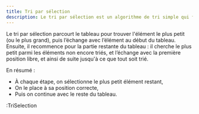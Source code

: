 ```yaml
---
title: Tri par sélection
description: Le tri par sélection est un algorithme de tri simple qui fonctionne en sélectionnant l'élément le plus petit (ou le plus grand) d'une liste et en le plaçant à la bonne position. Il est souvent utilisé pour illustrer les concepts de base des algorithmes de tri.
---
```


Le tri par sélection parcourt le tableau pour trouver l'élément le plus petit (ou le plus grand), puis l’échange avec l’élément au début du tableau.
Ensuite, il recommence pour la partie restante du tableau : il cherche le plus petit parmi les éléments non encore triés, et l’échange avec la première position libre, et ainsi de suite jusqu'à ce que tout soit trié.

En résumé :
- À chaque étape, on sélectionne le plus petit élément restant,
- On le place à sa position correcte,
- Puis on continue avec le reste du tableau.

:TriSelection

